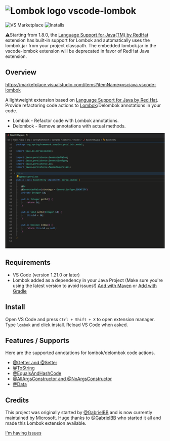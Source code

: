 # <img src="https://raw.githubusercontent.com/microsoft/vscode-lombok/master/images/icon.png" alt="Lombok logo" width="48" height="48">   vscode-lombok
![VS Marketplace](https://vsmarketplacebadge.apphb.com/version-short/vscjava.vscode-lombok.svg)
![Installs](https://vsmarketplacebadge.apphb.com/installs-short/vscjava.vscode-lombok.svg)

⚠️Starting from 1.8.0, the [Language Support for Java(TM) by RedHat](https://marketplace.visualstudio.com/items?itemName=redhat.java) extension has built-in support for Lombok and automatically uses the lombok.jar from your project classpath. The embedded lombok.jar in the vscode-lombok extension will be deprecated in favor of RedHat Java extension.

## Overview

https://marketplace.visualstudio.com/items?itemName=vscjava.vscode-lombok

A lightweight extension based on [Language Support for Java by Red Hat](https://marketplace.visualstudio.com/items?itemName=redhat.java). Provide refactoring code actions to [Lombok](https://projectlombok.org/)/Delombok annotations in your code.
- Lombok - Refactor code with Lombok annotations.
- Delombok - Remove annotations with actual methods.

![Screenshot](images/vscode-lombok.gif)

## Requirements
- VS Code (version 1.21.0 or later)
- Lombok added as a dependency in your Java Project (Make sure you're using the latest version to avoid issues!) [Add with Maven](https://projectlombok.org/setup/maven) or  [Add with Gradle](https://projectlombok.org/setup/gradle)

## Install

Open VS Code and press `Ctrl + Shift + X` to open extension manager. Type `lombok` and click install. Reload VS Code when asked.

## Features / Supports
Here are the supported annotations for lombok/delombok code actions.
- [@Getter and @Setter](http://projectlombok.org/features/GetterSetter.html)
- [@ToString](http://projectlombok.org/features/ToString.html)
- [@EqualsAndHashCode](http://projectlombok.org/features/EqualsAndHashCode.html)
- [@AllArgsConstructor and @NoArgsConstructor](http://projectlombok.org/features/Constructor.html)
- [@Data](https://projectlombok.org/features/Data.html)

## Credits
This project was originally started by [@GabrielBB](https://github.com/GabrielBB) and is now currently maintained by Microsoft. Huge thanks to [@GabrielBB](https://github.com/GabrielBB) who started it all and made this Lombok extension available.

[I'm having issues](https://github.com/Microsoft/vscode-lombok/issues)
